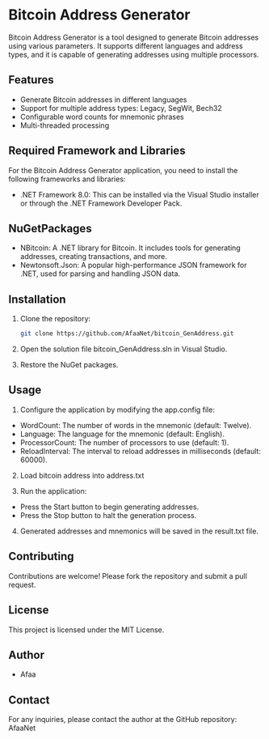 # Bitcoin Address Generator

Bitcoin Address Generator is a tool designed to generate Bitcoin addresses using various parameters. It supports different languages and address types, and it is capable of generating addresses using multiple processors.

## Features
- Generate Bitcoin addresses in different languages
- Support for multiple address types: Legacy, SegWit, Bech32
- Configurable word counts for mnemonic phrases
- Multi-threaded processing

## Required Framework and Libraries
For the Bitcoin Address Generator application, you need to install the following frameworks and libraries:
- .NET Framework 8.0: This can be installed via the Visual Studio installer or through the .NET Framework Developer Pack.

## NuGetPackages
- NBitcoin: A .NET library for Bitcoin. It includes tools for generating addresses, creating transactions, and more.
- Newtonsoft.Json: A popular high-performance JSON framework for .NET, used for parsing and handling JSON data.

## Installation
1. Clone the repository:
   ```sh
   git clone https://github.com/AfaaNet/bitcoin_GenAddress.git

2. Open the solution file bitcoin_GenAddress.sln in Visual Studio.

3. Restore the NuGet packages.

## Usage
1. Configure the application by modifying the app.config file:

- WordCount: The number of words in the mnemonic (default: Twelve).
- Language: The language for the mnemonic (default: English).
- ProcessorCount: The number of processors to use (default: 1).
- ReloadInterval: The interval to reload addresses in milliseconds (default: 60000).

2. Load bitcoin address into address.txt

3. Run the application:

- Press the Start button to begin generating addresses.
- Press the Stop button to halt the generation process.

4. Generated addresses and mnemonics will be saved in the result.txt file.

## Contributing
Contributions are welcome! Please fork the repository and submit a pull request.

## License
This project is licensed under the MIT License.

## Author 
- Afaa

## Contact
For any inquiries, please contact the author at the GitHub repository: AfaaNet


